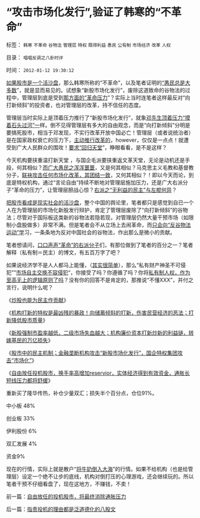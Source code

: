# “攻击市场化发行”,验证了韩寒的“不革命”

标签： `韩寒` `不革命` `谷物法` `管理层` `特权` `既得利益` `愚民` `公有制` `市场经济` `改革` `人权` 

目录： `唱唱反调之八卦时评`

时间： `2012-01-12 19:30:12`

[如果股市是一个活沙盘](../../../2011/12/29/A股百态是中国民主进程的活沙盘;中国国民民主素质确实低.md)，那么韩寒所称的“不革命”，以及笔者证明的[“愚民总是大多数](../../../2012/1/4/私有制比革命／改革／投票更重要；民主进程不必轰轰烈烈.md)”，就是显而易见的。试想象“新股市场化发行”，废除这道致命的谷物法的过程中，管理层到底是受到[那方面的“革命压力](../../../2012/1/1/多数人暴政的“怀旧”“复古”的虚拟正义.md)”？实际上当时连笔者这样最反对“向打新倾斜”的投资者，也对管理层的改革，持不信任的态度。

管理层当时实际上是顶着压力推行了“新股市场化发行”，就象[邓先生顶着压力“摸着石头过河”一](../../../2010/3/21/中国的民主要慢慢来！摸着石头过河是真理！.md)样。倒不见得管理层有多大的自由观念，而是“向打新倾斜”分明是要搞死股市，相当于邓发现，不实行改革开放中国必亡！管理层（或者说统治者）是在国家政权衰亡的压力下，[主动推行改革的](../../../2011/8/13/中国在世界上相对民主和开明.md)，however，仅仅是一点点！就遭受到广大人民群众的围攻！[要求“回归天堂](../../../2011/11/27/粮农系统是最大的国企，“向农村倾斜”与农民无关.md)”，睁眼看看，是不是这样？

今天机构要挟重温打新天堂 ，与国企毛派要挟重返文革天堂，无论是动机还是手段，何其相似？[而广大愚民之浑浑噩噩](../../../2012/1/10/股民自已不反对股市谷物法，无人会替股民反对.md)，又是何其相似？马克思主义毛教和基督教分子，[联袂攻击任何市场化改革，其团结一致](../../../2011/8/17/由下而上“我的利益在那里”的唯利是图.md)，又何其相似？！即以今天而论，到底是特权机构，通过“言论自由”持续不断地对管理层施加压力，还是广大右派分子“革命的压力”，让管理层胆战心惊？[右派之“无利益的民主”与左棍何异](../../../2012/1/1/“愚民总是大多数”之阿罗不可能定理.md)？

[把股市看成是现实社会的活沙盘](../../../2012/1/2/愚民三步曲和三层次的愚民：“文过饰非，虚拟正义，以邻为壑”.md)，整个中国的舆论里，笔者都只是感觉到自已一个人在为管理层的市场化新股发行辩护，肯定了管理层废除了“向打新倾斜”的谷物法；尽管对于国际板这类新的谷物法若隐若现，对管理层仍然大量干预市场（如限制小盘股做多）非常不满。但是笔者会不从立场上去闹革命，而[只会向“反谷物法运动”学](../../../2011/12/14/实体经济学逻辑下的历史素描，向“反谷物法运动”学习.md)习，一条条地为反对中国社会的谷物法，作出那么是微小的贡献。

笔者想请问，[口口声声“革命”的右派分子](../../../2011/5/31/替天行道“向弱者倾斜”的封建伦理.md)们，有那位做到了笔者的百分之一？笔者解释（私有制＝民主）的博文，有五百万字了吧？

如果说经济学不是人人都马上能懂，（[其实很简单](../../../2010/12/13/呼吁股市计划经济的市场公害.md)），那么“私有财产神圣不可侵犯””[市场自主交换不容侵犯](../../../2010/1/29/老子思想是极右；“信息不对称”是左帽.md)“，你接受了吗？你遵循了吗？你将[私有制人权，作为至高无上的逻辑原则了吗](../../../2009/11/12/别人的人权也是人权.md)？没有你的回答不是肯定的，那推说“不懂XXX”，并付之言行，说明什么呢？

《[炒股也能为民主作贡献](../../../2012/1/11/炒股看股民的民主素质.md)》

《[机构打新的特权是最凶残的暴政！向储蓄倾斜的打新，伤害民营经济的恶法；打新降低股市质量](../../../2012/1/12/特权机构的“打新”是凶残的暴政.md)》

《[新股强制市盈率越低，二级市场失血越大；机构廉价资本打新炒新的利益链，转嫁基民的万亿损失](../../../2012/1/12/新股强制市盈率越低，二级市场失血越大.md)》

《[股市中的民主机制；金融垄断机构攻击“新股市场化发行”，国企特权集团攻击“市场化”](../../../2012/1/12/股市中的民主机制，西方基金和东方机构化.md)》

《[自由放任投机股市，换手率高增加reservior，实体经济得到有效资金，通胀长短线压力都将舒缓](../../../2012/1/12/自由放任的投机股市，将最终消除通胀压力.md)》

重新买了隆华传热，补仓少量双汇；损失半个百分点，仓位91%。

中小板 48%

创业板 33%

伊利股份 6%

双汇发展 4%

资金9%

现在的行情，实际上就是散户“[将牛奶倒入大海](../../../2011/5/1/牛奶倒入大海，创造了什么价值？.md)”的行情。如果不给机构（也是给管理层）设定一个绝不让步的底线，机构对倒打压的心理游戏，还会继续玩的。所以笔者干预不仔细看盘了，现在这地方，不赚钱，不卖！



前一篇：[自由放任的投机股市，将最终消除通胀压力](../../../2012/1/12/自由放任的投机股市，将最终消除通胀压力.md)

后一篇：[指责投机的理由都是泛道德化的八股文](../../../2012/1/13/指责投机的理由都是泛道德化的八股文.md)